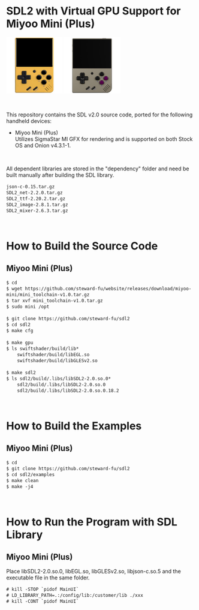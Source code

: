# SDL2 with Virtual GPU Support for Miyoo Mini (Plus)
![image](images/miyoo-mini.jpg) ![image](images/miyoo-mini-plus.jpg)

&nbsp;

This repository contains the SDL v2.0 source code, ported for the following handheld devices:  
- Miyoo Mini (Plus)  
  Utilizes SigmaStar MI GFX for rendering and is supported on both Stock OS and Onion v4.3.1-1.

&nbsp;

All dependent libraries are stored in the "dependency" folder and need be built manually after building the SDL library.
```
json-c-0.15.tar.gz
SDL2_net-2.2.0.tar.gz
SDL2_ttf-2.20.2.tar.gz
SDL2_image-2.8.1.tar.gz
SDL2_mixer-2.6.3.tar.gz
```

&nbsp;

# How to Build the Source Code
## Miyoo Mini (Plus)
```
$ cd
$ wget https://github.com/steward-fu/website/releases/download/miyoo-mini/mini_toolchain-v1.0.tar.gz
$ tar xvf mini_toolchain-v1.0.tar.gz
$ sudo mini /opt

$ git clone https://github.com/steward-fu/sdl2
$ cd sdl2
$ make cfg

$ make gpu
$ ls swiftshader/build/lib*
    swiftshader/build/libEGL.so
    swiftshader/build/libGLESv2.so

$ make sdl2
$ ls sdl2/build/.libs/libSDL2-2.0.so.0*
    sdl2/build/.libs/libSDL2-2.0.so.0
    sdl2/build/.libs/libSDL2-2.0.so.0.18.2
```

&nbsp;

# How to Build the Examples
## Miyoo Mini (Plus)
```
$ cd
$ git clone https://github.com/steward-fu/sdl2
$ cd sdl2/examples
$ make clean
$ make -j4
```

&nbsp;

# How to Run the Program with SDL Library
## Miyoo Mini (Plus)
Place libSDL2-2.0.so.0, libEGL.so, libGLESv2.so, libjson-c.so.5 and the executable file in the same folder.
```
# kill -STOP `pidof MainUI`
# LD_LIBRARY_PATH=.:/config/lib:/customer/lib ./xxx
# kill -CONT `pidof MainUI`
```
